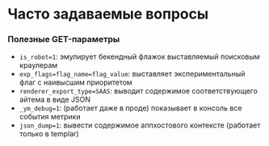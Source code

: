 # Часто задаваемые вопросы

### Полезные GET-параметры
- `is_robot=1`: эмулирует бекендный флажок выставляемый поисковым краулерам
- `exp_flags=flag_name=flag_value`: выставляет экспериментальный флаг с наивысшим приоритетом
- `renderer_export_type=SAAS`: выводит содержимое соответствующего айтема в виде JSON
- `_ym_debug=1`: (работает даже в проде) показывает в консоль все события метрики
- `json_dump=1`: вывести содержимое аппхостового контексте (работает только в templar)

